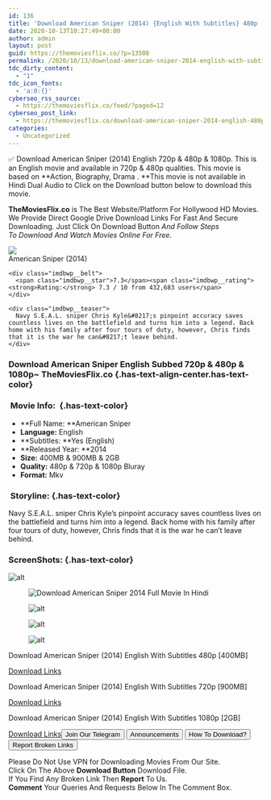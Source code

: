 ```yaml
---
id: 136
title: 'Download American Sniper (2014) {English With Subtitles} 480p [400MB] || 720p [900MB] || 1080p [2GB]'
date: 2020-10-13T10:27:49+00:00
author: admin
layout: post
guid: https://themoviesflix.co/?p=13508
permalink: /2020/10/13/download-american-sniper-2014-english-with-subtitles-480p-400mb-720p-900mb-1080p-2gb/
tdc_dirty_content:
  - "1"
tdc_icon_fonts:
  - 'a:0:{}'
cyberseo_rss_source:
  - https://themoviesflix.co/feed/?paged=12
cyberseo_post_link:
  - https://themoviesflix.co/download-american-sniper-2014-english-480p-720p-1080p/
categories:
  - Uncategorized
---
```

✅ Download American Sniper (2014) English&nbsp;720p&nbsp;&&nbsp;480p&nbsp;& 1080p. This is an English movie and available in&nbsp;720p&nbsp;&&nbsp;480p&nbsp;qualities. This movie is based on&nbsp;**Action,&nbsp;Biography,&nbsp;Drama&nbsp;.&nbsp;**This movie is not available in Hindi Dual Audio to Click on the Download button below to download this movie.

**TheMoviesFlix.co**&nbsp;is The Best Website/Platform For Hollywood HD Movies. We Provide Direct Google Drive Download Links For Fast And Secure Downloading. Just Click On Download Button&nbsp;_And Follow Steps To&nbsp;Download And Watch Movies Online For Free_.

<div class="imdbwp imdbwp--movie dark">
  <div class="imdbwp__thumb">
    <a class="imdbwp__link" target="_blank" title="American Sniper" href="https://www.imdb.com/title/tt2179136/" rel="nofollow noopener noreferrer"><img class="imdbwp__img" src="https://m.media-amazon.com/images/M/MV5BMTkxNzI3ODI4Nl5BMl5BanBnXkFtZTgwMjkwMjY4MjE@._V1_SX300.jpg" /></a>
  </div>
  
  <div class="imdbwp__content">
    <div class="imdbwp__header">
      <span class="imdbwp__title">American Sniper</span> (2014)
    </div>
    
    <div class="imdbwp__belt">
      <span class="imdbwp__star">7.3</span><span class="imdbwp__rating"><strong>Rating:</strong> 7.3 / 10 from 432,683 users</span>
    </div>
    
    <div class="imdbwp__teaser">
      Navy S.E.A.L. sniper Chris Kyle&#8217;s pinpoint accuracy saves countless lives on the battlefield and turns him into a legend. Back home with his family after four tours of duty, however, Chris finds that it is the war he can&#8217;t leave behind.
    </div>
  </div>
</div>

### Download American Sniper English Subbed 720p & 480p & 1080p~ TheMoviesFlix.co {.has-text-align-center.has-text-color}

### &nbsp;Movie Info:&nbsp; {.has-text-color}

  * **Full Name:&nbsp;**American Sniper
  * **Language:**&nbsp;English
  * **Subtitles:&nbsp;**Yes (English)
  * **Released Year:&nbsp;**2014
  * **Size:**&nbsp;400MB & 900MB & 2GB
  * **Quality:**&nbsp;480p & 720p & 1080p Bluray
  * **Format:**&nbsp;Mkv

### &nbsp;Storyline: {.has-text-color}

Navy S.E.A.L. sniper Chris Kyle’s pinpoint accuracy saves countless lives on the battlefield and turns him into a legend. Back home with his family after four tours of duty, however, Chris finds that it is the war he can’t leave behind.

### ScreenShots: {.has-text-color}<figure class="wp-block-image">

![alt](https://i.imgur.com/QbyRddi.jpg) </figure> <figure class="wp-block-image">![Download American Sniper 2014 Full Movie In Hindi](https://i.imgur.com/wAg4cwt.jpg "Download American Sniper 2014 Full Movie In Hindi")</figure> <figure class="wp-block-image">![alt](https://i.imgur.com/pH0z2kM.jpg)</figure> <figure class="wp-block-image">![alt](https://i.imgur.com/yvjJJ4W.jpg)</figure> <figure class="wp-block-image">![alt](https://i.imgur.com/22Aa2nh.jpg)</figure> 

<p class="has-text-align-center has-text-color has-medium-font-size">
  Download American Sniper (2014) English With Subtitles 480p [400MB]
</p>

<span class="mb-center maxbutton-3-center"><span class="maxbutton-3-container mb-container"><a class="maxbutton-3 maxbutton maxbutton-post-button" target="_blank" rel="nofollow noopener noreferrer" href="https://coinquint.com/a13368/"><span class="mb-text">Download Links</span></a></span></span>

<p class="has-text-align-center has-text-color has-medium-font-size">
  Download American Sniper (2014) English With Subtitles 720p [900MB]
</p>

<span class="mb-center maxbutton-3-center"><span class="maxbutton-3-container mb-container"><a class="maxbutton-3 maxbutton maxbutton-post-button" target="_blank" rel="nofollow noopener noreferrer" href="https://coinquint.com/a13370/"><span class="mb-text">Download Links</span></a></span></span>

<p class="has-text-align-center has-text-color has-medium-font-size">
  Download American Sniper (2014) English With Subtitles 1080p [2GB]
</p>

<span class="mb-center maxbutton-3-center"><span class="maxbutton-3-container mb-container"><a class="maxbutton-3 maxbutton maxbutton-post-button" target="_blank" rel="noopener noreferrer" href="https://coinquint.com/a13372/"><span class="mb-text">Download Links</span></a></span></span><a href="https://t.me/themoviesflixcom" target="_blank" data-wpel-link="external" rel="nofollow external noopener noreferrer"><button class="button button5">Join Our Telegram</button></a> <a href="https://themoviesflix.co/download-american-sniper-2014-english-480p-720p-1080p/#" target="_blank" data-wpel-link="external" rel="nofollow external noopener noreferrer"><button class="button button5">Announcements</button></a> <a href="https://themoviesflix.com/how-to-download/" target="_blank" data-wpel-link="external" rel="nofollow external noopener noreferrer"><button class="button button5">How To Download?</button></a> <a href="https://themoviesflix.co/download-american-sniper-2014-english-480p-720p-1080p/#" target="_blank" data-wpel-link="external" rel="nofollow external noopener noreferrer"><button class="button button5">Report Broken Links</button></a> 

<div class="alert alert-danger">
  Please Do Not Use VPN for Downloading Movies From Our Site.
</div>

<div class="alert alert-success">
  Click On The Above <strong>Download Button</strong> Download File.
</div>

<div class="alert alert-warning">
  If You Find Any Broken Link Then <strong>Report</strong> To Us.
</div>

<div class="alert alert-info">
  <strong>Comment</strong> Your Queries And Requests Below In The Comment Box.
</div>
